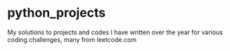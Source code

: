# python_projects

My solutions to projects and codes I have written over the year for various coding challenges, many from leetcode.com

